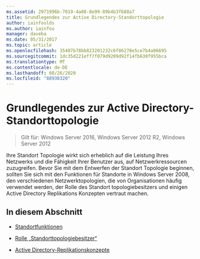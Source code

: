 ```yaml
---
ms.assetid: 2971996b-7019-4a08-8e99-89b4b3f688a7
title: Grundlegendes zur Active Directory-Standorttopologie
author: iainfoulds
ms.author: iainfou
manager: daveba
ms.date: 05/31/2017
ms.topic: article
ms.openlocfilehash: 35407b78bb823201232c6f86278e5ce7b4a06695
ms.sourcegitcommit: 1dc35d221eff7f079d9209d92f14fb630f955bca
ms.translationtype: MT
ms.contentlocale: de-DE
ms.lasthandoff: 08/26/2020
ms.locfileid: "88938320"
---
```

# <a name="understanding-active-directory-site-topology"></a>Grundlegendes zur Active Directory-Standorttopologie

>Gilt für: Windows Server 2016, Windows Server 2012 R2, Windows Server 2012

Ihre Standort Topologie wirkt sich erheblich auf die Leistung Ihres Netzwerks und die Fähigkeit Ihrer Benutzer aus, auf Netzwerkressourcen zuzugreifen. Bevor Sie mit dem Entwerfen der Standort Topologie beginnen, sollten Sie sich mit den Funktionen für Standorte in Windows Server 2008, den verschiedenen Netzwerktopologien, die von Organisationen häufig verwendet werden, der Rolle des Standort topologiebesitzers und einigen Active Directory Replikations Konzepten vertraut machen.

## <a name="in-this-section"></a>In diesem Abschnitt

-   [Standortfunktionen](../../ad-ds/plan/Site-Functions.md)

-   [Rolle „Standorttopologiebesitzer“](../../ad-ds/plan/Site-Topology-Owner-Role.md)

-   [Active Directory-Replikationskonzepte](../../ad-ds/get-started/replication/Active-Directory-Replication-Concepts.md)



